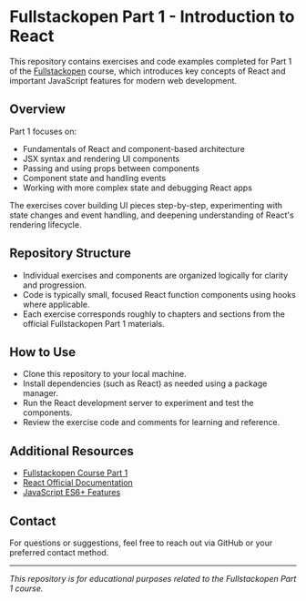 # Fullstackopen Part 1 - Introduction to React

This repository contains exercises and code examples completed for Part 1 of the [Fullstackopen](https://fullstackopen.com/en/part1) course, which introduces key concepts of React and important JavaScript features for modern web development.

## Overview

Part 1 focuses on:

- Fundamentals of React and component-based architecture
- JSX syntax and rendering UI components
- Passing and using props between components
- Component state and handling events
- Working with more complex state and debugging React apps

The exercises cover building UI pieces step-by-step, experimenting with state changes and event handling, and deepening understanding of React's rendering lifecycle.

## Repository Structure

- Individual exercises and components are organized logically for clarity and progression.
- Code is typically small, focused React function components using hooks where applicable.
- Each exercise corresponds roughly to chapters and sections from the official Fullstackopen Part 1 materials.

## How to Use

- Clone this repository to your local machine.
- Install dependencies (such as React) as needed using a package manager.
- Run the React development server to experiment and test the components.
- Review the exercise code and comments for learning and reference.

## Additional Resources

- [Fullstackopen Course Part 1](https://fullstackopen.com/en/part1)
- [React Official Documentation](https://reactjs.org/docs/getting-started.html)
- [JavaScript ES6+ Features](https://developer.mozilla.org/en-US/docs/Web/JavaScript)

## Contact

For questions or suggestions, feel free to reach out via GitHub or your preferred contact method.

---

*This repository is for educational purposes related to the Fullstackopen Part 1 course.*
